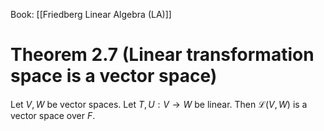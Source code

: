 Book: [[Friedberg Linear Algebra (LA)]]
# Theorem 2.7 (Linear transformation space is a vector space)
Let $V,W$ be vector spaces.
Let $T,U:V\to W$ be linear.
Then $\mathcal{L}(V,W)$ is a vector space over $F$.
